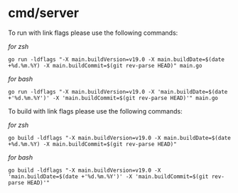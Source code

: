 # cmd/server

To run with link flags please use the following commands:

*for zsh*
```
go run -ldflags "-X main.buildVersion=v19.0 -X main.buildDate=$(date +%d.%m.%Y) -X main.buildCommit=$(git rev-parse HEAD)" main.go
```

*for bash*
```
go run -ldflags "-X main.buildVersion=v19.0 -X 'main.buildDate=$(date +'%d.%m.%Y')' -X 'main.buildCommit=$(git rev-parse HEAD)'" main.go
```

To build with link flags please use the following commands:

*for zsh*
```
go build -ldflags "-X main.buildVersion=v19.0 -X main.buildDate=$(date +%d.%m.%Y) -X main.buildCommit=$(git rev-parse HEAD)"
```

*for bash*
```
go build -ldflags "-X main.buildVersion=v19.0 -X 'main.buildDate=$(date +'%d.%m.%Y')' -X 'main.buildCommit=$(git rev-parse HEAD)'"
```
